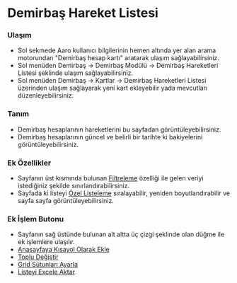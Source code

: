 
# Demirbaş Hareket Listesi

### Ulaşım 

- Sol sekmede Aaro kullanıcı bilgilerinin hemen altında yer alan arama motorundan "Demirbaş hesap kartı" aratarak ulaşım sağlayabilirsiniz.
- Sol menüden Demirbaş -> Demirbaş Modülü -> Demirbaş Hareketleri Listesi şeklinde ulaşım sağlayabilirsiniz. 
- Sol menüden Demirbaş -> Kartlar -> Demirbaş Hareketleri Listesi üzerinden ulaşım sağlayarak yeni kart ekleyebilir yada mevcutları düzenleyebilirsiniz.

### Tanım 

- Demirbaş hesaplarının hareketlerini bu sayfadan görüntüleyebilirsiniz.
- Demirbaş hesaplarının güncel ve belirli bir tarihte ki bakiyelerini görüntüleyebilirsiniz.

### Ek Özellikler 

- Sayfanın üst kısmında bulunan [Filtreleme](../TemelOzellikler/SayfaKisitlari.md) özelliği ile gelen veriyi istediğiniz şekilde sınırlandırabilirsiniz.
- Sayfada ki listeyi [Özel Listeleme](../TemelOzellikler/ListeNesnesi.md) sıralayabilir, yeniden boyutlandırabilir ve sayfa sayfa görüntüleyebilirsiniz.

### Ek İşlem Butonu

- Sayfanın sağ üstünde bulunan alt altta üç çizgi şeklinde olan düğme ile ek işlemlere ulaşılır.
- [Anasayfaya Kısayol Olarak Ekle](../TemelOzellikler/KisaYollaraEkleme.md)
- [Toplu Değiştir](../TemelOzellikler/TopluDegistir.md)
- [Grid Sütunları Ayarla](../TemelOzellikler/GridSutunAyarlari.md)
- [Listeyi Excele Aktar](../TemelOzellikler/ListeyiExceleAktar.md)

